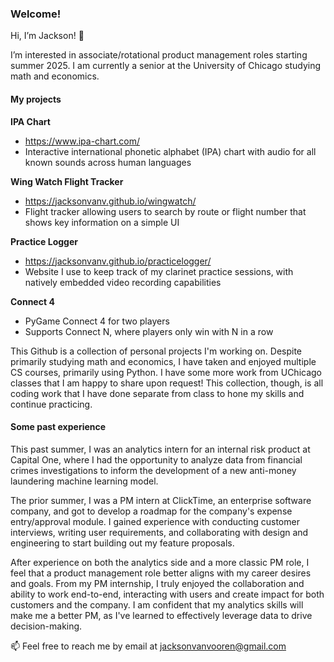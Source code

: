 ### Welcome!

Hi, I’m Jackson! 👋 

I’m interested in associate/rotational product management roles starting summer 2025. I am currently a senior at the University of Chicago studying math and economics.

#### My projects
**IPA Chart**
- https://www.ipa-chart.com/
- Interactive international phonetic alphabet (IPA) chart with audio for all known sounds across human languages

**Wing Watch Flight Tracker**
- https://jacksonvanv.github.io/wingwatch/
- Flight tracker allowing users to search by route or flight number that shows key information on a simple UI

**Practice Logger**
- https://jacksonvanv.github.io/practicelogger/
- Website I use to keep track of my clarinet practice sessions, with natively embedded video recording capabilities

**Connect 4**
- PyGame Connect 4 for two players
- Supports Connect N, where players only win with N in a row

This Github is a collection of personal projects I'm working on. Despite primarily studying math and economics, I have taken and enjoyed multiple CS courses, primarily using Python. I have some more work from UChicago classes that I am happy to share upon request! This collection, though, is all coding work that I have done separate from class to hone my skills and continue practicing.

#### Some past experience

This past summer, I was an analytics intern for an internal risk product at Capital One, where I had the opportunity to analyze data from financial crimes investigations to inform the development of a new anti-money laundering machine learning model.

The prior summer, I was a PM intern at ClickTime, an enterprise software company, and got to develop a roadmap for the company's expense entry/approval module. I gained experience with conducting customer interviews, writing user requirements, and collaborating with design and engineering to start building out my feature proposals.

After experience on both the analytics side and a more classic PM role, I feel that a product management role better aligns with my career desires and goals. From my PM internship, I truly enjoyed the collaboration and ability to work end-to-end, interacting with users and create impact for both customers and the company. I am confident that my analytics skills will make me a better PM, as I've learned to effectively leverage data to drive decision-making.



📫 Feel free to reach me by email at jacksonvanvooren@gmail.com
